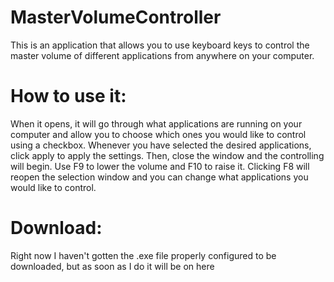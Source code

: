 # MasterVolumeController
This is an application that allows you to use keyboard keys to control the master volume of different applications from anywhere on your computer.

# How to use it:
When it opens, it will go through what applications are running on your computer and allow you to choose which ones you would like to control using a checkbox. Whenever you have selected the desired applications, click apply to apply the settings. Then, close the window and the controlling will begin. Use F9 to lower the volume and F10 to raise it. Clicking F8 will reopen the selection window and you can change what applications you would like to control.

# Download:
Right now I haven't gotten the .exe file properly configured to be downloaded, but as soon as I do it will be on here

